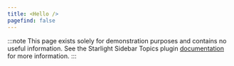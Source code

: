 ```yaml
---
title: <Hello />
pagefind: false
---
```


:::note
This page exists solely for demonstration purposes and contains no useful information.
See the Starlight Sidebar Topics plugin [documentation](/docs/getting-started/) for more information.
:::
